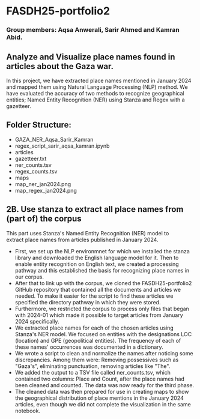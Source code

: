 # FASDH25-portfolio2
### Group members: Aqsa Anwerali, Sarir Ahmed and Kamran Abid.
## Analyze and Visualize place names found in articles about the Gaza war.
In this project, we have extracted place names mentioned in January 2024 and mapped them using Natural Language Processing (NLP) method. We have evaluated the accuracy of two methods to recognize geographical entities; Named Entity Recognition (NER) using Stanza and Regex with a gazetteer.
## Folder Structure:
- GAZA_NER_Aqsa_Sarir_Kamran
- regex_script_sarir_aqsa_kamran.ipynb  
- articles
- gazetteer.txt      
- ner_counts.tsv    
- regex_counts.tsv  
- maps    
- map_ner_jan2024.png
- map_regex_jan2024.png


## 2B. Use stanza to extract all place names from (part of) the corpus
This part uses Stanza's Named Entity Recognition (NER) model to extract place names from articles published in January 2024. 

- First, we set up the NLP environmnet for which we installed the stanza library and downloaded the English language model for it. Then to enable entity recognition on English text, we created a processing pathway and this established the basis for recognizing place names in our corpus. 
- After that to link up with the corpus, we cloned the FASDH25-portfolio2 GitHub repository that contained all the documents and articles we needed. To make it easier for the script to find these articles we specified the directory pathway in which they were stored.
- Furthermore, we restricted the corpus to process only files that began with 2024-01 which made it possible to target articles from January 2024 specifically.
- We extracted place names for each of the chosen articles using Stanza's NER model. We focused on entities with the designations LOC (location) and GPE (geopolitical entities). The frequency of each of these names' occurrences was documented in a dictionary.
- We wrote a script to clean and normalize the names after noticing some discrepancies. Among them were:
Removing possessives such as "Gaza's", eliminating punctuation, removing articles like "The".
- We added the output to a TSV file called ner_counts.tsv, which contained two columns: Place and Count, after the place names had been cleaned and counted. The data was now ready for the third phase.
- The cleaned data was then prepared for use in creating maps to show the geographical distribution of place mentions in the January 2024 articles, even though we did not complete the visualization in the same notebook.


             

